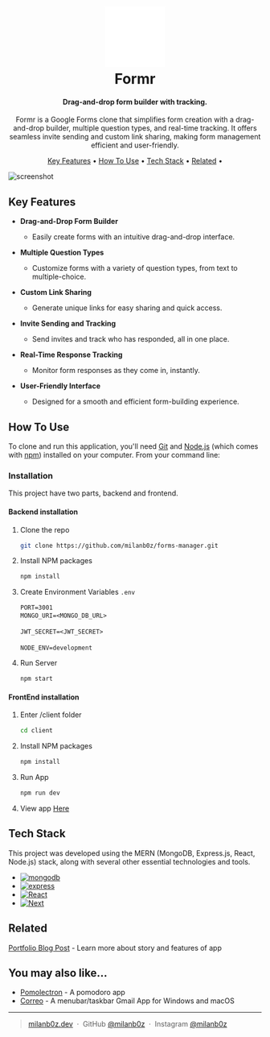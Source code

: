 <h1 align="center">
  <br>
  <a href="https://forms-manager.vercel.app/" target="_blank" ><img src="/client/public/icons/logo.svg" alt="Formr" width="120"></a>
  <br>
  Formr
  <br>
</h1>

<h4 align="center">Drag-and-drop form builder with tracking.</h4>
<p align="center" >Formr is a Google Forms clone that simplifies form creation with a drag-and-drop builder, multiple question types, and real-time tracking. It offers seamless invite sending and custom link sharing, making form management efficient and user-friendly.</p>

<p align="center">
  <a href="#key-features">Key Features</a> •
  <a href="#how-to-use">How To Use</a> •
  <a href="#tech-stack">Tech Stack</a> •
  <a href="#related">Related</a> •
</p>

![screenshot](https://raw.githubusercontent.com/amitmerchant1990/electron-markdownify/master/app/img/markdownify.gif)

## Key Features

- **Drag-and-Drop Form Builder**

  - Easily create forms with an intuitive drag-and-drop interface.

- **Multiple Question Types**

  - Customize forms with a variety of question types, from text to multiple-choice.

- **Custom Link Sharing**

  - Generate unique links for easy sharing and quick access.

- **Invite Sending and Tracking**

  - Send invites and track who has responded, all in one place.

- **Real-Time Response Tracking**

  - Monitor form responses as they come in, instantly.

- **User-Friendly Interface**
  - Designed for a smooth and efficient form-building experience.

## How To Use

To clone and run this application, you'll need [Git](https://git-scm.com) and [Node.js](https://nodejs.org/en/download/) (which comes with [npm](http://npmjs.com)) installed on your computer. From your command line:

### Installation

This project have two parts, backend and frontend.

#### Backend installation

1. Clone the repo
   ```sh
   git clone https://github.com/milanb0z/forms-manager.git
   ```
2. Install NPM packages
   ```sh
   npm install
   ```
3. Create Environment Variables `.env`

   ```env
   PORT=3001
   MONGO_URI=<MONGO_DB_URL>

   JWT_SECRET=<JWT_SECRET>

   NODE_ENV=development
   ```

4. Run Server
   ```sh
   npm start
   ```

#### FrontEnd installation

1. Enter /client folder
   ```sh
   cd client
   ```
2. Install NPM packages
   ```sh
   npm install
   ```
3. Run App

   ```sh
   npm run dev
   ```

4. View app [Here](http://127.0.0.1:3000/)

## Tech Stack

This project was developed using the MERN (MongoDB, Express.js, React, Node.js) stack, along with several other essential technologies and tools.

- [![mongodb][mongodb]][mongodb-url]
- [![express][express]][express-url]
- [![React][React.js]][React-url]
- [![Next][Next.js]][Next-url]

## Related

[Portfolio Blog Post](https://www.milanb0z.dev/project/forms-manger) - Learn more about story and features of app

## You may also like...

- [Pomolectron](https://github.com/amitmerchant1990/pomolectron) - A pomodoro app
- [Correo](https://github.com/amitmerchant1990/correo) - A menubar/taskbar Gmail App for Windows and macOS

---

> [milanb0z.dev](https://www.milanb0z.dev) &nbsp;&middot;&nbsp;
> GitHub [@milanb0z](https://github.com/milanb0z) &nbsp;&middot;&nbsp;
> Instagram [@milanb0z](https://instagram.com/milanb0z)

[Next.js]: https://img.shields.io/badge/node.js-339933?style=for-the-badge&logo=nodedotjs&logoColor=white
[Next-url]: https://nodejs.org/
[React.js]: https://img.shields.io/badge/React-20232A?style=for-the-badge&logo=react&logoColor=61DAFB
[React-url]: https://reactjs.org/
[express]: https://img.shields.io/badge/express-000000?style=for-the-badge&logo=express&logoColor=4FC08D
[express-url]: https://expressjs.com/
[mongodb]: https://img.shields.io/badge/mongodb-47A248?style=for-the-badge&logo=mongodb&logoColor=white
[mongodb-url]: https://www.mongodb.com/
